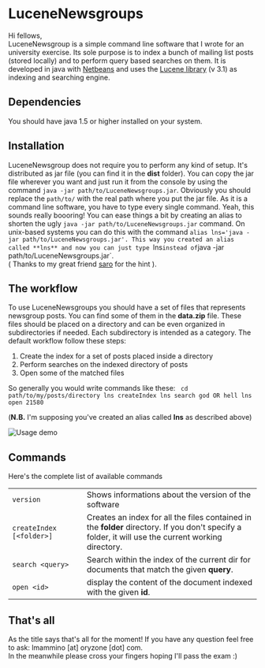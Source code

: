 LuceneNewsgroups
================
Hi fellows,<br/>
LuceneNewsgroup is a simple command line software that I wrote for an university exercise.
Its sole purpose is to index a bunch of mailing list posts (stored locally) and to perform query based searches on them.
It is developed in java with [Netbeans](http://netbeans.org/) and uses the [Lucene library](http://lucene.apache.org/) (v 3.1) as indexing and searching engine.


Dependencies
------------
You should have java 1.5 or higher installed on your system.


Installation
------------
LuceneNewsgroup does not require you to perform any kind of setup. It's distributed as jar file (you can find it in the **dist** folder). You can copy the jar file wherever you want and just run it from the console by using the command `java -jar path/to/LuceneNewsgroups.jar`. Obviously you should replace the `path/to/` with the real path where you put the jar file.
As it is a command line software, you have to type every single command. Yeah, this sounds really boooring! You can ease things a bit by creating an alias to shorten the ugly `java -jar path/to/LuceneNewsgroups.jar` command. On unix-based systems you can do this with the command `alias lns='java -jar path/to/LuceneNewsgroups.jar'. This way you created an alias called **lns** and now you can just type `lns` instead of `java -jar path/to/LuceneNewsgroups.jar`.<br/>
( Thanks to my great friend [saro](https://github.com/saro) for the hint ).


The workflow
------------
To use LuceneNewsgroups you should have a set of files that represents newsgroup posts. You can find some of them in the **data.zip** file. These files should be placed on a directory and can be even organized in subdirectories if needed. Each subdirectory is intended as a category.
The default workflow follow these steps:

  1. Create the index for a set of posts placed inside a directory
  2. Perform searches on the indexed directory of posts
  3. Open some of the matched files

So generally you would write commands like these:
<code>
	cd path/to/my/posts/directory
	lns createIndex
	lns search god OR hell
	lns open 21580
</code>

(**N.B.** I'm supposing you've created an alias called **lns** as described above)


![Usage demo](http://img705.imageshack.us/img705/412/lns.png "demo")


Commands
--------
Here's the complete list of available commands

<table>
	<tr>
		<td style="width:30%">
			<code>version</code>
		</td>
		<td>
			Shows informations about the version of the software
		</td>
	</tr>
	<tr>
		<td style="width:30%">
			<code>createIndex [&lt;folder&gt;]</code>
		</td>
		<td>
			Creates an index for all the files contained in the <strong>folder</strong> directory. If you don't specify a folder, it will use the current working directory.
		</td>
	</tr>
	<tr>
		<td style="width:30%">
			<code>search &lt;query&gt;</code>
		</td>
		<td>
			Search within the index of the current dir for documents that match the given <strong>query</strong>.
		</td>
	</tr>
	<tr>
 		<td style="width:30%">
			<code>open &lt;id&gt;</code>
		</td>
		<td>
			display the content of the document indexed with the given <strong>id</strong>.
		</td>
	</tr>
</table>


That's all
----------
As the title says that's all for the moment! If you have any question feel free to ask: lmammino [at] oryzone [dot] com.<br/>
In the meanwhile please cross your fingers hoping I'll pass the exam :)